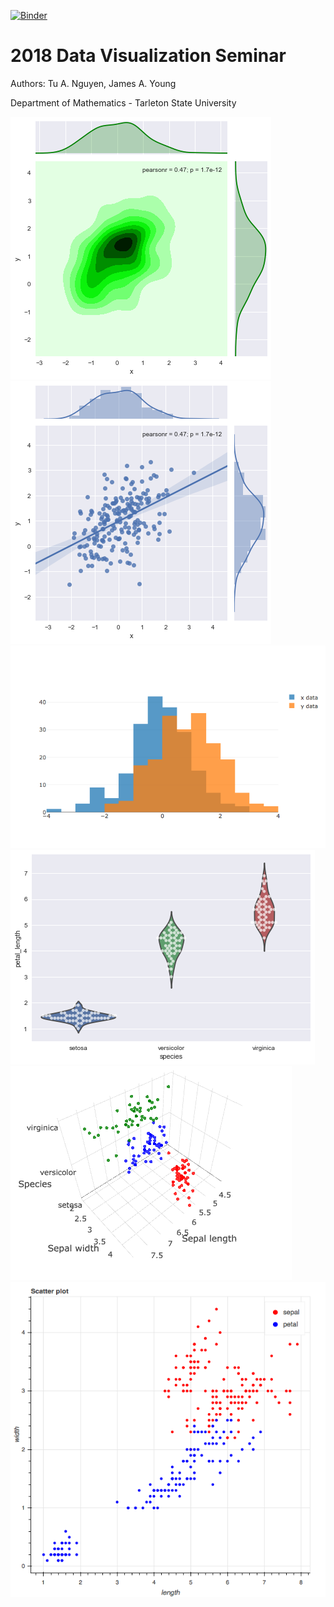 [![Binder](https://mybinder.org/badge.svg)](https://mybinder.org/v2/gh/Tarleton-Math/M5364_17fl_Data_Mining1/master?filepath=Seminar%2FVisualization%20Seminar%2FVisualization-seminar.ipynb)

# 2018 Data Visualization Seminar

Authors: Tu A. Nguyen, James A. Young

Department of Mathematics - Tarleton State University

![](img/fig0.png)
![](img/fig1.png)
![](img/fig2.png)
![](img/fig3.png)
![](img/fig4.png)
![](img/fig5.png)
